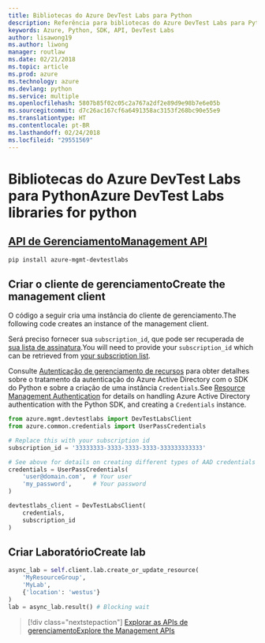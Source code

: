 ```yaml
---
title: Bibliotecas do Azure DevTest Labs para Python
description: Referência para bibliotecas do Azure DevTest Labs para Python
keywords: Azure, Python, SDK, API, DevTest Labs
author: lisawong19
ms.author: liwong
manager: routlaw
ms.date: 02/21/2018
ms.topic: article
ms.prod: azure
ms.technology: azure
ms.devlang: python
ms.service: multiple
ms.openlocfilehash: 5807b85f02c05c2a767a2df2e89d9e98b7e6e05b
ms.sourcegitcommit: d7c26ac167cf6a6491358ac3153f268bc90e55e9
ms.translationtype: HT
ms.contentlocale: pt-BR
ms.lasthandoff: 02/24/2018
ms.locfileid: "29551569"
---
```

# <a name="azure-devtest-labs-libraries-for-python"></a><span data-ttu-id="b42f7-104">Bibliotecas do Azure DevTest Labs para Python</span><span class="sxs-lookup"><span data-stu-id="b42f7-104">Azure DevTest Labs libraries for python</span></span>

## <a name="management-apipythonapioverviewazuredevtestlabsmanagement"></a>[<span data-ttu-id="b42f7-105">API de Gerenciamento</span><span class="sxs-lookup"><span data-stu-id="b42f7-105">Management API</span></span>](/python/api/overview/azure/devtestlabs/management)

```bash
pip install azure-mgmt-devtestlabs
```

## <a name="create-the-management-client"></a><span data-ttu-id="b42f7-106">Criar o cliente de gerenciamento</span><span class="sxs-lookup"><span data-stu-id="b42f7-106">Create the management client</span></span>

<span data-ttu-id="b42f7-107">O código a seguir cria uma instância do cliente de gerenciamento.</span><span class="sxs-lookup"><span data-stu-id="b42f7-107">The following code creates an instance of the management client.</span></span>

<span data-ttu-id="b42f7-108">Será preciso fornecer sua ``subscription_id``, que pode ser recuperada de [sua lista de assinatura](https://manage.windowsazure.com/#Workspaces/AdminTasks/SubscriptionMapping).</span><span class="sxs-lookup"><span data-stu-id="b42f7-108">You will need to provide your ``subscription_id`` which can be retrieved from [your subscription list](https://manage.windowsazure.com/#Workspaces/AdminTasks/SubscriptionMapping).</span></span>

<span data-ttu-id="b42f7-109">Consulte [Autenticação de gerenciamento de recursos](/python/azure/python-sdk-azure-authenticate) para obter detalhes sobre o tratamento da autenticação do Azure Active Directory com o SDK do Python e sobre a criação de uma instância ``Credentials``.</span><span class="sxs-lookup"><span data-stu-id="b42f7-109">See [Resource Management Authentication](/python/azure/python-sdk-azure-authenticate) for details on handling Azure Active Directory authentication with the Python SDK, and creating a ``Credentials`` instance.</span></span>

```python
from azure.mgmt.devtestlabs import DevTestLabsClient
from azure.common.credentials import UserPassCredentials

# Replace this with your subscription id
subscription_id = '33333333-3333-3333-3333-333333333333'

# See above for details on creating different types of AAD credentials
credentials = UserPassCredentials(
    'user@domain.com',  # Your user
    'my_password',      # Your password
)

devtestlabs_client = DevTestLabsClient(
    credentials,
    subscription_id
)
```

## <a name="create-lab"></a><span data-ttu-id="b42f7-110">Criar Laboratório</span><span class="sxs-lookup"><span data-stu-id="b42f7-110">Create lab</span></span>

```python
async_lab = self.client.lab.create_or_update_resource(
    'MyResourceGroup',
    'MyLab',
    {'location': 'westus'}
)
lab = async_lab.result() # Blocking wait
``` 

> [!div class="nextstepaction"]
> [<span data-ttu-id="b42f7-111">Explorar as APIs de gerenciamento</span><span class="sxs-lookup"><span data-stu-id="b42f7-111">Explore the Management APIs</span></span>](/python/api/overview/azure/devtestlabs/management)